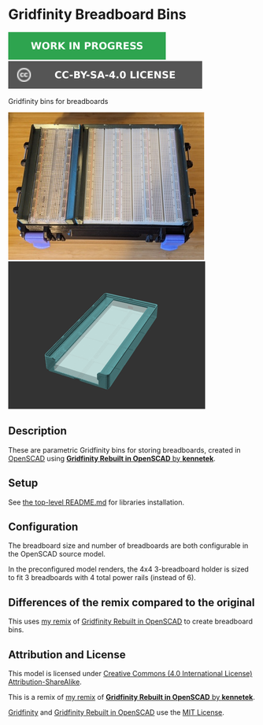 # Gridfinity Breadboard Bins

![This model is a work in progress][work-in-progress-badge]
[![CC-BY-SA-4.0 license][license-badge]][license]

Gridfinity bins for breadboards

![Photo](images/readme/photo1.jpg)
![Model render](images/readme/demo.gif)

## Description

These are parametric Gridfinity bins for storing breadboards, created in
[OpenSCAD][openscad] using
[**Gridfinity Rebuilt in OpenSCAD** by **kennetek**][gridfinity-rebuilt-openscad].

## Setup

See [the top-level README.md](/README.md) for libraries installation.

## Configuration

The breadboard size and number of breadboards are both configurable in the
OpenSCAD source model.

In the preconfigured model renders, the 4x4 3-breadboard holder is sized to fit
3 breadboards with 4 total power rails (instead of 6).

## Differences of the remix compared to the original

This uses [my remix][rebuilt-bins-model] of
[Gridfinity Rebuilt in OpenSCAD][gridfinity-rebuilt-openscad]
to create breadboard bins.

## Attribution and License

This model is licensed under
[Creative Commons (4.0 International License) Attribution-ShareAlike][license].

This is a remix of [my remix][rebuilt-bins-model] of
[**Gridfinity Rebuilt in OpenSCAD** by **kennetek**][gridfinity-rebuilt-openscad].

[Gridfinity][gridfinity] and
[Gridfinity Rebuilt in OpenSCAD][gridfinity-rebuilt-openscad]
use the [MIT License][gridfinity-license].

[gridfinity-license]: LICENSE.gridfinity
[gridfinity-rebuilt-openscad]: https://github.com/kennetek/gridfinity-rebuilt-openscad
[gridfinity]: https://www.youtube.com/watch?v=ra_9zU-mnl8
[license-badge]: /_static/license-badge-cc-by-sa-4.0.svg
[license]: http://creativecommons.org/licenses/by-sa/4.0/
[openscad]: https://openscad.org
[rebuilt-bins-model]: ../rebuilt-bins/
[work-in-progress-badge]: /_static/work-in-progress-badge.svg
